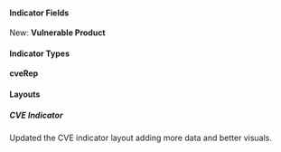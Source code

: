 #### Indicator Fields

New: **Vulnerable Product**

#### Indicator Types

**cveRep**

#### Layouts

##### CVE Indicator

Updated the CVE indicator layout adding more data and better visuals.
